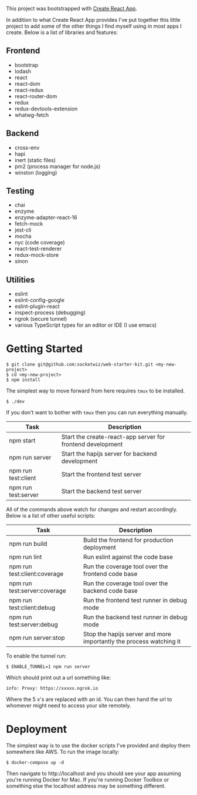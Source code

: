 This project was bootstrapped with [Create React App](https://github.com/facebookincubator/create-react-app).

In addition to what Create React App provides I've put together this
little project to add some of the other things I find myself using in
most apps I create.  Below is a list of libraries and features:

## Frontend
* bootstrap
* lodash
* react
* react-dom
* react-redux
* react-router-dom
* redux
* redux-devtools-extension
* whatwg-fetch

## Backend
* cross-env
* hapi
* inert (static files)
* pm2 (process manager for node.js)
* winston (logging)

## Testing
* chai
* enzyme
* enzyme-adapter-react-16
* fetch-mock
* jest-cli
* mocha
* nyc (code coverage)
* react-test-renderer
* redux-mock-store
* sinon

## Utilities
* eslint
* eslint-config-google
* eslint-plugin-react
* inspect-process (debugging)
* ngrok (secure tunnel)
* various TypeScript types for an editor or IDE (I use emacs)

# Getting Started

``` shell
$ git clone git@github.com:socketwiz/web-starter-kit.git <my-new-project>
$ cd <my-new-project>
$ npm install
```

The simplest way to move forward from here requires `tmux` to be installed.

``` shell
$ ./dev
```

If you don't want to bother with `tmux` then you can run everything manually.

Task | Description
-----|------------
npm start | Start the create-react-app server for frontend development
npm run server | Start the hapijs server for backend development
npm run test:client | Start the frontend test server
npm run test:server | Start the backend test server

All of the commands above watch for changes and restart accordingly.  
Below is a list of other useful scripts:

Task | Description
-----|------------
npm run build | Build the frontend for production deployment
npm run lint | Run eslint against the code base
npm run test:client:coverage | Run the coverage tool over the frontend code base
npm run test:server:coverage | Run the coverage tool over the backend code base
npm run test:client:debug | Run the frontend test runner in debug mode
npm run test:server:debug | Run the backend test runner in debug mode
npm run server:stop | Stop the hapijs server and more importantly the process watching it

To enable the tunnel run:

``` shell
$ ENABLE_TUNNEL=1 npm run server
```

Which should print out a url something like:

``` shell
info: Proxy: https://xxxxx.ngrok.io
```

Where the 5 x's are replaced with an id.  You can then hand the url to
whomever might need to access your site remotely.

# Deployment

The simplest way is to use the docker scripts I've provided and deploy
them somewhere like AWS. To run the image locally:

``` shell
$ docker-compose up -d
```

Then navigate to http://localhost and you should see your app assuming
you're running Docker for Mac.  If you're running Docker Toolbox or
something else the localhost address may be something different.
